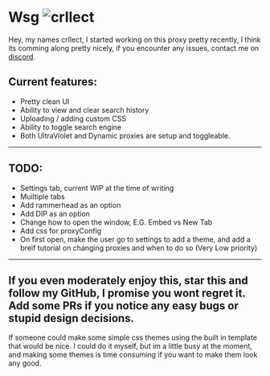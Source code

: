 # **__Wsg__**  <img src="https://komarev.com/ghpvc/?username=crllect&color=e70052&style=for-the-badge&label=Bugs+In+My+Code" alt="crllect" />
<!-- used colors: 24410c, e70052, 25252a, 141414, ce244c -->
Hey, my names crllect, I started working on this proxy pretty recently, I think its comming along pretty nicely, if you encounter any issues, contact me on [discord](https://discord.com/users/713488984596021291).

## Current features:
 - Pretty clean UI
 - Ability to view and clear search history
 - Uploading / adding custom CSS
 - Ability to toggle search engine
 - Both UltraViolet and Dynamic proxies are setup and toggleable.
---
## TODO:
 - Settings tab, current WIP at the time of writing
 - Muiltiple tabs
 - Add rammerhead as an option
 - Add DIP as an option
 - Change how to open the window, E.G. Embed vs New Tab
 - Add css for proxyConfig
 - On first open, make the user go to settings to add a theme, and add a breif tutorial on changing proxies and when to do so (Very Low priority)
---
If you even moderately enjoy this, star this and follow my GitHub, I promise you wont regret it.
Add some PRs if you notice any easy bugs or stupid design decisions.
---
If someone could make some simple css themes using the built in template that would be nice. I could do it myself, but im a little busy at the moment, and making some themes is time consuming if you want to make them look any good.
